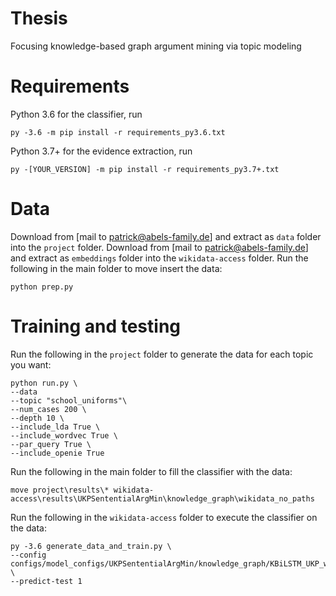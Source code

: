 # Thesis
Focusing knowledge-based graph argument mining via topic modeling

# Requirements
Python 3.6 for the classifier, run
```
py -3.6 -m pip install -r requirements_py3.6.txt
```
Python 3.7+ for the evidence extraction, run
```
py -[YOUR_VERSION] -m pip install -r requirements_py3.7+.txt
```

# Data
Download from [mail to patrick@abels-family.de] and extract as `data` folder into the `project` folder.
Download from [mail to patrick@abels-family.de] and extract as `embeddings` folder into the `wikidata-access` folder.
Run the following in the main folder to move insert the data:
```
python prep.py
```

# Training and testing
Run the following in the `project` folder to generate the data for each topic you want:
```
python run.py \
--data
--topic "school_uniforms"\
--num_cases 200 \
--depth 10 \
--include_lda True \
--include_wordvec True \
--par_query True \
--include_openie True
```
Run the following in the main folder to fill the classifier with the data:
```
move project\results\* wikidata-access\results\UKPSententialArgMin\knowledge_graph\wikidata_no_paths
```
Run the following in the `wikidata-access` folder to execute the classifier on the data:
```
py -3.6 generate_data_and_train.py \
--config configs/model_configs/UKPSententialArgMin/knowledge_graph/KBiLSTM_UKP_wikidata.json \
--predict-test 1
```